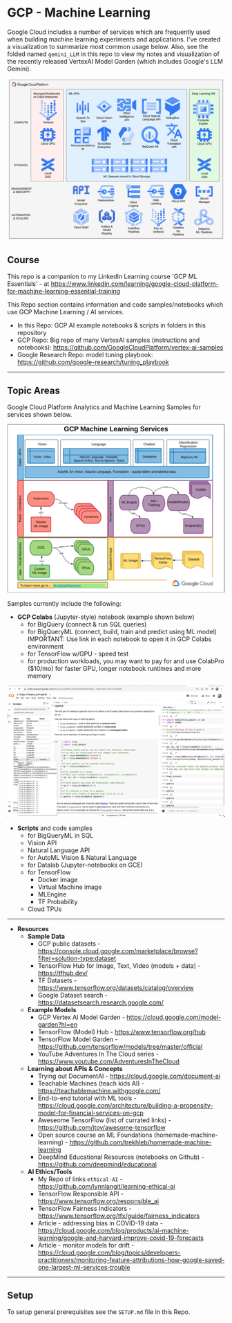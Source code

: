 # GCP - Machine Learning

Google Cloud includes a number of services which are frequently used when building machine learning experiments and applications.  I've created a visualization to summarize most common usage below. Also, see the folded named `gemini_LLM` in this repo to view my notes and visualization of the recently released VertexAI Model Garden (which includes Google's LLM Gemini).

<img src="https://github.com/lynnlangit/gcp-essentials/blob/master/6_AI-ML/images/vertexai-services.png" width=800>

## Course

This repo is a companion to my LinkedIn Learning course 'GCP ML Essentials' - at https://www.linkedin.com/learning/google-cloud-platform-for-machine-learning-essential-training

This Repo section contains information and code samples/notebooks which use GCP Machine Learning / AI services.  

- In this Repo: GCP AI example notebooks &  scripts in folders in this repository
- GCP Repo: Big repo of many VertexAI samples (instructions and notebooks): https://github.com/GoogleCloudPlatform/vertex-ai-samples
- Google Research Repo: model tuning playbook: https://github.com/google-research/tuning_playbook
  
---

## Topic Areas

Google Cloud Platform Analytics and Machine Learning Samples for services shown below.  

![GCP ML](../6_AI-ML/images/gcp-ml.png)

Samples currently include the following:
 - **GCP Colabs** (Jupyter-style) notebook (example shown below)
    - for BigQuery (connect & run SQL queries)
    - for BigQueryML (connect, build, train and predict using ML model) IMPORTANT: Use link in each notebook to open it in GCP Colabs environment
    - for TensorFlow w/GPU - speed test  
    - for production workloads, you may want to pay for and use ColabPro ($10/mo) for faster GPU, longer notebook runtimes and more memory

<img src="../6_AI-ML/images/colabs-ui.png" width=800>

 - **Scripts** and code samples 
    - for BigQueryML in SQL
    - Vision API
    - Natural Language API  
    - for AutoML Vision & Natural Language
    - for Datalab (Jupyter-notebooks on GCE)
    - for TensorFlow 
        - Docker image 
        - Virtual Machine image
        - MLEngine
        - TF Probability
    - Cloud TPUs
    
 ---

 - **Resources**
    - **Sample Data**  
      - GCP public datasets - https://console.cloud.google.com/marketplace/browse?filter=solution-type:dataset
      - TensorFlow Hub for Image, Text, Video (models + data) - https://tfhub.dev/
      - TF Datasets - https://www.tensorflow.org/datasets/catalog/overview
      - Google Dataset search - https://datasetsearch.research.google.com/
   - **Example Models**
      - GCP Vertex AI Model Garden - https://cloud.google.com/model-garden?hl=en
      - TensorFlow (Model) Hub - https://www.tensorflow.org/hub
      - TensorFlow Model Garden - https://github.com/tensorflow/models/tree/master/official
      - YouTube Adventures In The Cloud series - https://www.youtube.com/AdventuresInTheCloud
   - **Learning about APIs & Concepts**
      - Trying out DocumentAI - https://cloud.google.com/document-ai
      - Teachable Machines (teach kids AI) - https://teachablemachine.withgoogle.com/
      - End-to-end tutorial with ML tools - https://cloud.google.com/architecture/building-a-propensity-model-for-financial-services-on-gcp
      - Aweseome TensorFlow (list of currated links) - https://github.com/jtoy/awesome-tensorflow
      - Open source course on ML Foundations (homemade-machine-learning) - https://github.com/trekhleb/homemade-machine-learning
      - DeepMind Educational Resources (notebooks on Github) - https://github.com/deepmind/educational
    - **AI Ethics/Tools**
      - My Repo of links `ethical-AI` - https://github.com/lynnlangit/learning-ethical-ai
      - TensorFlow Responsible API - https://www.tensorflow.org/responsible_ai
      - TensorFlow Fairness Indicators - https://www.tensorflow.org/tfx/guide/fairness_indicators
      - Article - addressing bias in COVID-19 data - https://cloud.google.com/blog/products/ai-machine-learning/google-and-harvard-improve-covid-19-forecasts
      - Article - monitor models for drift - https://cloud.google.com/blog/topics/developers-practitioners/monitoring-feature-attributions-how-google-saved-one-largest-ml-services-trouble

 ---
 ## Setup

 To setup general prerequisites see the `SETUP.md` file in this Repo.

